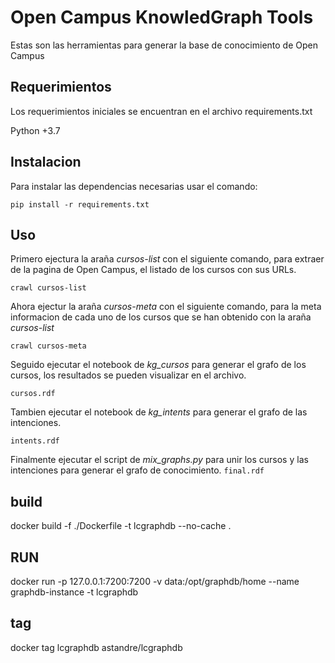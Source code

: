 # Open Campus KnowledGraph Tools

Estas son las herramientas para generar la base de conocimiento de Open Campus

## Requerimientos

Los requerimientos iniciales se encuentran en el archivo requirements.txt

Python +3.7

## Instalacion

Para instalar las dependencias necesarias usar el comando:

``
pip install -r requirements.txt
``

## Uso

Primero ejectura la araña *cursos-list* con el siguiente comando, para extraer de la pagina de Open Campus, el listado
de los cursos con sus URLs.

``
crawl cursos-list
``

Ahora ejectur la araña *cursos-meta* con el siguiente comando, para la meta informacion de cada uno de los cursos que se
han obtenido con la araña *cursos-list*

``
crawl cursos-meta
``

Seguido ejecutar el notebook de *kg_cursos* para generar el grafo de los cursos, los resultados se pueden visualizar en
el archivo.

``
cursos.rdf
``

Tambien ejecutar el notebook de *kg_intents* para generar el grafo de las intenciones.

``
intents.rdf
``

Finalmente ejecutar el script de *mix_graphs.py* para unir los cursos y las intenciones para generar el grafo de
conocimiento.
``
final.rdf
``

## build

docker build -f ./Dockerfile -t lcgraphdb --no-cache .

## RUN

docker run -p 127.0.0.1:7200:7200 -v data:/opt/graphdb/home --name graphdb-instance -t lcgraphdb



## tag 

docker tag lcgraphdb astandre/lcgraphdb